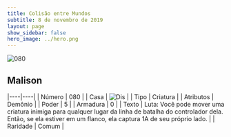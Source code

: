 ```yaml
---
title: Colisão entre Mundos
subtitle: 8 de novembro de 2019
layout: page
show_sidebar: false
hero_image: ../hero.png
---
```


![080](https://cdn.keyforgegame.com/media/card_front/pt/452_080_QPM3G54PRQ73_pt.png)

## Malison

|----|----|
| Número | 080 |
| Casa | ![Dis](https://archonarcana.com/images/thumb/e/e8/Dis.png/22px-Dis.png "Dis") |
| Tipo | Criatura |
| Atributos | Demônio |
| Poder | 5 |
| Armadura | 0 |
| Texto | Luta: Você pode mover uma criatura inimiga para qualquer lugar da linha de batalha do controlador dela. Então, se ela estiver em um flanco, ela captura 1A de seu próprio lado. |
| Raridade | Comum |
